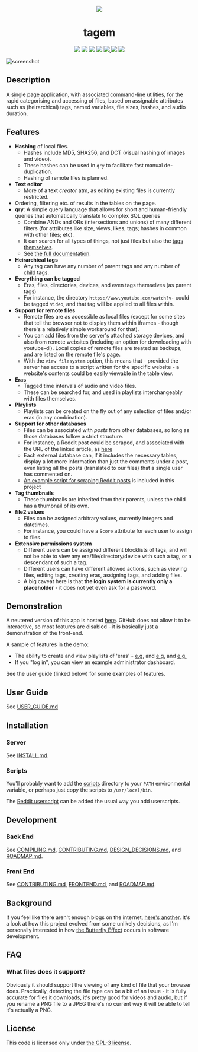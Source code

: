 <p align="center">
	<img src="https://user-images.githubusercontent.com/30552567/88488637-77c22180-cf86-11ea-955a-484d6ca08b27.png"/>
	<h1 align="center">tagem</h1>
</p>

<p align="center">
	<a href="LICENSE"><img src="https://img.shields.io/github/license/NotCompsky/tagem"/></a>
	<a href="https://github.com/notcompsky/tagem/releases"><img src="https://img.shields.io/github/v/release/NotCompsky/tagem"/></a>
	<a href="https://hub.docker.com/repository/docker/notcompsky/tagem/tags"><img src="https://img.shields.io/docker/image-size/notcompsky/tagem?label=Docker%20image"/></a>
	<a href="https://circleci.com/gh/NotCompsky/tagem"><img src="https://circleci.com/gh/NotCompsky/tagem.svg?style=shield"/></a>
	<a href="https://github.com/notcompsky/tagem/graphs/commit-activity"><img src="https://img.shields.io/github/commit-activity/w/NotCompsky/tagem"/>
	<a href="https://github.com/notcompsky/tagem/graphs/contributors"><img src="https://img.shields.io/github/contributors/NotCompsky/tagem"></a>
	<a href="https://discord.gg/DnD7RJA"><img src="https://img.shields.io/discord/736649679575580814"></a>
</p>

![screenshot](https://user-images.githubusercontent.com/30552567/88522680-a1af2e80-cfee-11ea-8301-0148374a2ddd.jpg)

## Description

A single page application, with associated command-line utilities, for the rapid categorising and accessing of files, based on assignable attributes such as (heirarchical) tags, named variables, file sizes, hashes, and audio duration.

## Features

* **Hashing** of local files.
  * Hashes include MD5, SHA256, and DCT (visual hashing of images and video).
  * These hashes can be used in `qry` to facilitate fast manual de-duplication.
  * Hashing of remote files is planned.
* **Text editor**
  * More of a text *creator* atm, as editing existing files is currently restricted.
* Ordering, filtering etc. of results in the tables on the page.
* **qry**: A simple query language that allows for short and human-friendly queries that automatically translate to complex SQL queries
  * Combine ANDs and ORs (intersections and unions) of many different filters (for attributes like size, views, likes, tags; hashes in common with other files; etc).
  * It can search for all types of things, not just files but also the [tags themselves](https://user-images.githubusercontent.com/30552567/86843555-a000e380-c09e-11ea-9a0d-5a5e4ae38261.png).
  * See [the full documentation](https://notcompsky.github.io/tagem-eg/#?foobar).
* **Heirarchical tags**
  * Any tag can have any number of parent tags and any number of child tags.
* **Everything can be tagged**
  * Eras, files, directories, devices, and even tags themselves (as parent tags)
  * For instance, the directory `https://www.youtube.com/watch?v-` could be tagged `Video`, and that tag will be applied to all files within.
* **Support for remote files**
  * Remote files are as accessible as local files (except for some sites that tell the browser not to display them within iframes - though there's a relatively simple workaround for that).
  * You can add files from the server's attached storage devices, and also from remote websites (including an option for downloading with youtube-dl). Local copies of remote files are treated as backups, and are listed on the remote file's page.
  * With the `view filesystem` option, this means that - provided the server has access to a script written for the specific website - a website's contents could be easily viewable in the table view.
* **Eras**
  * Tagged time intervals of audio and video files.
  * These can be searched for, and used in playlists interchangeably with files themselves.
* **Playlists**
  * Playlists can be created on the fly out of any selection of files and/or eras (in any combination).
* **Support for other databases**
  * Files can be associated with *posts* from other databases, so long as those databases follow a strict structure.
  * For instance, a Reddit post could be scraped, and associated with the URL of the linked article, as [here](https://notcompsky.github.io/tagem-eg/#f1726349)
  * Each external database can, if it includes the necessary tables, display a lot more information than just the comments under a post, even listing all the posts (translated to our files) that a single user has commented on.
  * [An example script for scraping Reddit posts](scripts/record-reddit-post) is included in this project
* **Tag thumbnails**
  * These thumbnails are inherited from their parents, unless the child has a thumbnail of its own.
* **file2 values**
  * Files can be assigned arbitrary values, currently integers and datetimes.
  * For instance, you could have a `Score` attribute for each user to assign to files.
* **Extensive permissions system**
  * Different users can be assigned different blocklists of tags, and will not be able to view any era/file/directory/device with such a tag, or a descendant of such a tag.
  * Different users can have different allowed actions, such as viewing files, editing tags, creating eras, assigning tags, and adding files.
  * A big caveat here is that **the login system is currently only a placeholder** - it does not yet even ask for a password.

## Demonstration

A neutered version of this app is hosted [here](https://notcompsky.github.io/tagem-eg/). GitHub does not allow it to be interactive, so most features are disabled - it is basically just a demonstration of the front-end.

A sample of features in the demo:
* The ability to create and view playlists of 'eras' - [e.g.](https://notcompsky.github.io/tagem-eg/#F27240@61.156-71.18095,27240@142.25289-152.22987,27240@179.79853-181.03303,27240@9.92681-40.53999) and [e.g.](https://notcompsky.github.io/tagem-eg/#F1716907@40.18624-62.19732,1716907@508.84786-590.06463,1716905@1413.42456-1479.68176,1717041@24.01881-36.59333,1716865@18.66585-26.29306,1716865@562.62463-709.87243,1705870@4725.33544-4805.94384,1705547@1313.98913-1397.71997,1705815@3253.74096-3333.7163,1716874@579.61828-648.75299,1706072@2119.89111-2256.44628,1705917@2001.07617-2067.96728,1717395@1440.27014-1589.06665,1716948@57.99343-70.49639,1716948@640.38897-730.95611,1716910@1710.13073-1827.7821) and [e.g.](https://notcompsky.github.io/tagem-eg/#F1705345@0-7.34816,1705345@1491.77014-1552.95642,1705351@5.31989-11.7427,1705347@1012.92541-1068.25573,1705347@3019.88085-3087.77734,1705347@3966.50854-3998.92333,1705866@1107.79541-1176.36669,1705866@1745.14575-1813.09997,1705866@2472.19604-2549.5144,1705870@24.32478-92.60926,1705870@2585.84594-2641.48193,1705870@4725.33544-4805.94384,1705547@1313.98913-1397.71997,1705547@2585.45458-2663.77319,1705547@4101.60791-4173.92968,1705470@1943.51049-2002.19677,1705823@24.97947-90.0026,1705832@1375.32324-1536.51953,1705832@3034.65454-3097.44873,1705832@4545.26953-4602.98974,1705846@20.1248-78.50012,1705846@2446.10449-2511.80273,1705846@4625.38525-4694.35742,1705815@1692.83166-1756.73364,1705815@3253.74096-3333.7163,1705815@4719.40087-4822.58154,1705809@1806.38195-1874.09887,1705809@3264.85498-3320.38647,1705809@4831.96435-4884.958,1705860@1758.8861-1822.54785,1705860@3275.333-3332.60791,1705860@4593.94824-4676.33837,1705860@4594.28173-4689.40722,1705878@27.21296-95.50437,1705878@4268.15527-4356.72509,1705891@1689.41638-1758.81506,1705891@3263.03686-3336.74682,1705891@4415.93408-4477.18701,1705412@15.94564-24.24893,1705412@839.64813-896.78051,1705412@1535.432-1619.69934,1705412@2463.92456-2523.91943,1705424@701.73681-764.88629,1705424@1401.32873-1483.94763,1705424@2895.98388-2960.04321,1705398@1012.56713-1095.80151,1705398@1935.06652-1999.94238,1716874@579.61828-648.75299,1705640@1415.02917-1468.69812,1705640@2956.57495-3030.27978,1705640@4385.35888-4456.58007,1706072@2119.89111-2256.44628,1705815@4719.3999-4822.29638,1719652@1322.78466-1372.9884,1719652@1479.03601-1519.01354,1719652@2198.69848-2210.94311,1719652@70.03448-89.14099,1705897@12.64718-73.04966,1705897@1742.54699-1805.734,1705897@4166.44873-4255.32226,1705917@2001.07617-2067.96728,1705917@3655.1582-3757.28491,1705914@895.75866-977.6336,1705909@10.68156-80.87898,1705909@2731.58203-2794.85644,1716818@0-6.82277,1716817@0-10.37127,1716817@3627.72338-3703.10571,1716812@0-8.23822,1716811@0-9.47052,1716810@0-7.93049,1716810@17.89222-25.24168,1716810@711.82012-807.62402,1716809@0-6.8232,1705355@0-7.51299,1705358@0-7.25687,1725941@0-8.27504,1725941@1807.9176-1851.80444,1716822@0-10.66821,1716822@1091.70922-1173.36694,1716822@2665.48144-2738.7622,1716813@0-9.80866,1716813@953.33502-1086.00659,1716813@1917.53857-2075.53613,1716808@0-10.2472,1716808@1188.61364-1275.64941,1716808@2528.53149-2604.33496,1716808@3245.61108-3349.78881,1716804@0-8.31033,1716804@1464.35217-1539.05932,1716804@2456.20385-2520.13916,1716799@0-7.24102,1717382@79.9637-84.10654,1717395@26.19703-36.92356,1717395@1440.27014-1589.06665,1717395@2501.8811-2583.22387,1717395@3628.19555-3716.23193,1717438@1311.00561-1371.21911,1717438@2860.66748-2938.08032,1726344@0-8.90829)
* If you "log in", you can view an example administrator dashboard.

See the user guide (linked below) for some examples of features.

## User Guide

See [USER_GUIDE.md](USER_GUIDE.md)

## Installation

### Server

See [INSTALL.md](INSTALL.md).

### Scripts

You'll probably want to add the [scripts](scripts/) directory to your `PATH` environmental variable, or perhaps just copy the scripts to `/usr/local/bin`.

The [Reddit userscript](wangle-server/client/userscripts/reddit.js) can be added the usual way you add userscripts.

## Development

### Back End

See [COMPILING.md](COMPILING.md), [CONTRIBUTING.md](CONTRIBUTING.md), [DESIGN_DECISIONS.md](DESIGN_DECISIONS.md), and [ROADMAP.md](ROADMAP.md).

### Front End

See [CONTRIBUTING.md](CONTRIBUTING.md), [FRONTEND.md](FRONTEND.md), and [ROADMAP.md](ROADMAP.md).

## Background

If you feel like there aren't enough blogs on the internet, [here's another](https://gist.github.com/NotCompsky/f1ab63fa2f191b156b9187b111449d20). It's a look at how this project evolved from some unlikely decisions, as I'm personally interested in how [the Butterfly Effect](https://en.wikipedia.org/wiki/Butterfly_effect) occurs in software development.

## FAQ

### What files does it support?

Obviously it should support the viewing of any kind of file that your browser does. Practically, detecting the file type can be a bit of an issue - it is fully accurate for files it downloads, it's pretty good for videos and audio, but if you rename a PNG file to a JPEG there's no current way it will be able to tell it's actually a PNG.

## License

This code is licensed only under [the GPL-3 license](LICENSE).
